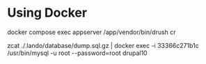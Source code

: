 # Using Docker

docker compose exec appserver /app/vendor/bin/drush cr



zcat ./.lando/database/dump.sql.gz | docker exec -i 33366c271b1c /usr/bin/mysql -u root --password=root drupal10
